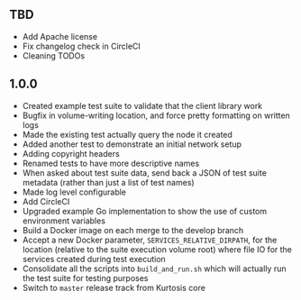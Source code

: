 ## TBD
* Add Apache license
* Fix changelog check in CircleCI
* Cleaning TODOs 

## 1.0.0
* Created example test suite to validate that the client library work
* Bugfix in volume-writing location, and force pretty formatting on written logs
* Made the existing test actually query the node it created
* Added another test to demonstrate an initial network setup
* Adding copyright headers
* Renamed tests to have more descriptive names
* When asked about test suite data, send back a JSON of test suite metadata (rather than just a list of test names)
* Made log level configurable
* Add CircleCI
* Upgraded example Go implementation to show the use of custom environment variables
* Build a Docker image on each merge to the develop branch
* Accept a new Docker parameter, `SERVICES_RELATIVE_DIRPATH`, for the location (relative to the suite execution volume root) where file IO for the services created during test execution
* Consolidate all the scripts into `build_and_run.sh` which will actually run the test suite for testing purposes
* Switch to `master` release track from Kurtosis core
